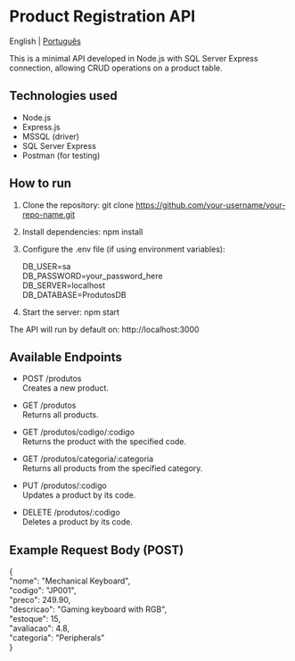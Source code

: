 # Product Registration API

English | [Português](README_PT.md) 

This is a minimal API developed in Node.js with SQL Server Express connection, allowing CRUD operations on a product table.

## Technologies used

- Node.js
- Express.js
- MSSQL (driver)
- SQL Server Express
- Postman (for testing)

## How to run

1. Clone the repository:
   git clone https://github.com/your-username/your-repo-name.git

2. Install dependencies:
   npm install

3. Configure the .env file (if using environment variables):

   DB_USER=sa  
   DB_PASSWORD=your_password_here  
   DB_SERVER=localhost  
   DB_DATABASE=ProdutosDB

4. Start the server:
   npm start

The API will run by default on: http://localhost:3000

## Available Endpoints

- POST /produtos  
  Creates a new product.

- GET /produtos  
  Returns all products.

- GET /produtos/codigo/:codigo  
  Returns the product with the specified code.

- GET /produtos/categoria/:categoria  
  Returns all products from the specified category.

- PUT /produtos/:codigo  
  Updates a product by its code.

- DELETE /produtos/:codigo  
  Deletes a product by its code.

## Example Request Body (POST)

{  
  "nome": "Mechanical Keyboard",  
  "codigo": "JP001",  
  "preco": 249.90,  
  "descricao": "Gaming keyboard with RGB",  
  "estoque": 15,  
  "avaliacao": 4.8,  
  "categoria": "Peripherals"  
}



